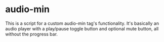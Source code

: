 # audio-min
This is a script for a custom audio-min tag's functionality. It's basically an audio player with a play/pause toggle button and optional mute button, all without the progress bar.

